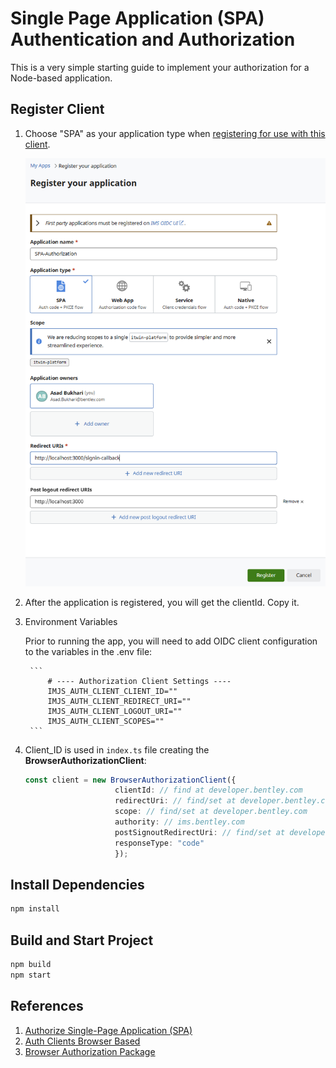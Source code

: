 # Single Page Application (SPA) Authentication and Authorization

This is a very simple starting guide to implement your authorization for a Node-based application.

## Register Client

1. Choose "SPA" as your application type when [registering for use with this client](https://developer.bentley.com/register/).

    ![alt text](RegisterSinglePageApplication.png)

2. After the application is registered, you will get the clientId. Copy it.

3. Environment Variables

    Prior to running the app, you will need to add OIDC client configuration to the variables in the .env file:

        ```
            # ---- Authorization Client Settings ----
            IMJS_AUTH_CLIENT_CLIENT_ID=""
            IMJS_AUTH_CLIENT_REDIRECT_URI=""
            IMJS_AUTH_CLIENT_LOGOUT_URI=""
            IMJS_AUTH_CLIENT_SCOPES=""
        ```

4. Client_ID is used in `index.ts` file creating the **BrowserAuthorizationClient**:

    ```typescript
    const client = new BrowserAuthorizationClient({
                        clientId: // find at developer.bentley.com
                        redirectUri: // find/set at developer.bentley.com
                        scope: // find/set at developer.bentley.com
                        authority: // ims.bentley.com
                        postSignoutRedirectUri: // find/set at developer.bentley.com (see note below)
                        responseType: "code"
                        });
    ```

## Install Dependencies

   ```sh
   npm install
   ```

## Build and Start Project

   ```sh  
   npm build
   npm start
   ```

## References

1. [Authorize Single-Page Application (SPA)](https://developer.bentley.com/tutorials/authorize-spa/)
2. [Auth Clients Browser Based](https://github.com/iTwin/auth-clients/blob/main/packages/browser/README.md)
3. [Browser Authorization Package](https://www.npmjs.com/package/@itwin/browser-authorization)